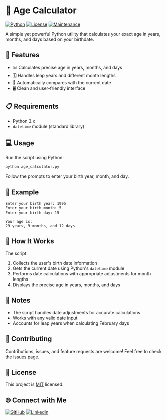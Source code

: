 # 📅 Age Calculator

[![Python](https://img.shields.io/badge/Python-3.x-blue.svg)](https://www.python.org/downloads/)
[![License](https://img.shields.io/badge/License-MIT-green.svg)](https://opensource.org/licenses/MIT)
[![Maintenance](https://img.shields.io/badge/Maintained-Yes-brightgreen.svg)](https://github.com/yourusername/age-calculator)

A simple yet powerful Python utility that calculates your exact age in years, months, and days based on your birthdate.

## 🌟 Features

- 📊 Calculates precise age in years, months, and days
- 🗓️ Handles leap years and different month lengths
- 🔄 Automatically compares with the current date
- 🖥️ Clean and user-friendly interface

## 📋 Requirements

- Python 3.x
- `datetime` module (standard library)

## 💻 Usage

Run the script using Python:

```bash
python age_calculator.py
```

Follow the prompts to enter your birth year, month, and day.

## 📝 Example

```
Enter your birth year: 1995
Enter your birth month: 5
Enter your birth day: 15

Your age is:
29 years, 9 months, and 12 days
```

## 🧮 How It Works

The script:
1. Collects the user's birth date information
2. Gets the current date using Python's `datetime` module
3. Performs date calculations with appropriate adjustments for month lengths
4. Displays the precise age in years, months, and days



## 📝 Notes

- The script handles date adjustments for accurate calculations
- Works with any valid date input
- Accounts for leap years when calculating February days

## 🤝 Contributing

Contributions, issues, and feature requests are welcome! Feel free to check the [issues page](https://github.com/yourusername/age-calculator/issues).

## 📜 License

This project is [MIT](https://opensource.org/licenses/MIT) licensed.

## 🌐 Connect with Me

[![GitHub](https://img.shields.io/badge/GitHub-yourusername-darkgreen.svg)](https://github.com/yourusername)
[![LinkedIn](https://img.shields.io/badge/LinkedIn-yourname-blue.svg)](https://linkedin.com/in/yourname)
